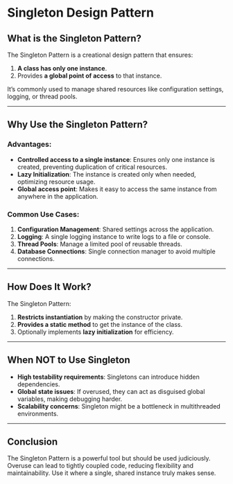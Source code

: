 # Singleton Design Pattern

## **What is the Singleton Pattern?**

The Singleton Pattern is a creational design pattern that ensures:

1. **A class has only one instance**.
2. Provides **a global point of access** to that instance.

It’s commonly used to manage shared resources like configuration settings, logging, or thread pools.

---

## **Why Use the Singleton Pattern?**

### **Advantages:**

- **Controlled access to a single instance**: Ensures only one instance is created, preventing duplication of critical resources.
- **Lazy Initialization**: The instance is created only when needed, optimizing resource usage.
- **Global access point**: Makes it easy to access the same instance from anywhere in the application.

### **Common Use Cases:**

1. **Configuration Management**: Shared settings across the application.
2. **Logging**: A single logging instance to write logs to a file or console.
3. **Thread Pools**: Manage a limited pool of reusable threads.
4. **Database Connections**: Single connection manager to avoid multiple connections.

---

## **How Does It Work?**

The Singleton Pattern:

1. **Restricts instantiation** by making the constructor private.
2. **Provides a static method** to get the instance of the class.
3. Optionally implements **lazy initialization** for efficiency.

---

## **When NOT to Use Singleton**

- **High testability requirements**: Singletons can introduce hidden dependencies.
- **Global state issues**: If overused, they can act as disguised global variables, making debugging harder.
- **Scalability concerns**: Singleton might be a bottleneck in multithreaded environments.

---

## **Conclusion**

The Singleton Pattern is a powerful tool but should be used judiciously. Overuse can lead to tightly coupled code, reducing flexibility and maintainability. Use it where a single, shared instance truly makes sense.
